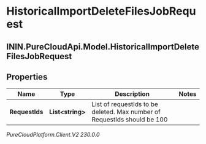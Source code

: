 # HistoricalImportDeleteFilesJobRequest

## ININ.PureCloudApi.Model.HistoricalImportDeleteFilesJobRequest

## Properties

|Name | Type | Description | Notes|
|------------ | ------------- | ------------- | -------------|
| **RequestIds** | **List&lt;string&gt;** | List of requestIds to be deleted. Max number of RequestIds should be 100 | |



_PureCloudPlatform.Client.V2 230.0.0_
